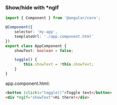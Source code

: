 ### Show/hide with *ngIf

```ts
import { Component } from '@angular/core';

@Component({
	selector: 'my-app',
	templateUrl: './app.component.html'
})
export class AppComponent {
	showText: boolean = false;

	toggle() {
		this.showText = !this.showText;
	}
}
```

app.component.html:

```html
<button (click)="toggle()">Toggle text</button>
<div *ngIf="showText">Hi there!</div>
```